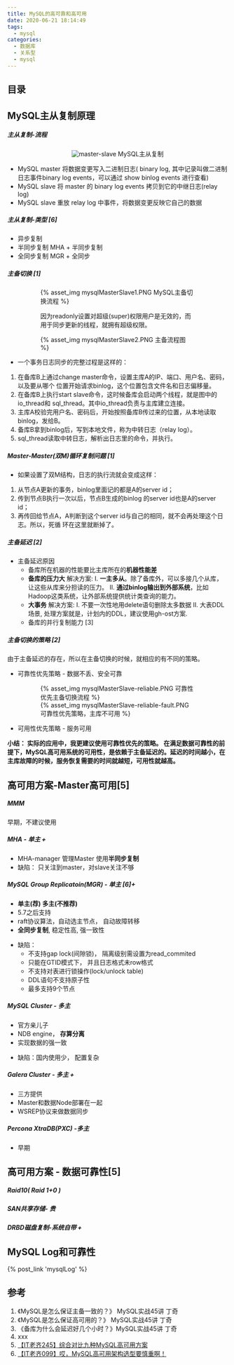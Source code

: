 ```yaml
---
title: MySQL的高可靠和高可用
date: 2020-06-21 18:14:49
tags:
  - mysql
categories: 
  - 数据库
  - 关系型 
  - mysql
---
```



<p></p>
<!-- more -->

## 目录
<!-- toc -->

##  MySQL主从复制原理

#####   主从复制-流程
<div style="text-align: center;">

![master-slave](https://user-images.githubusercontent.com/5608425/66110430-58be6180-e5f9-11e9-9272-da2f69e51b1c.jpg)
MySQL主从复制
</div>

+ MySQL master 将数据变更写入二进制日志( binary log, 其中记录叫做二进制日志事件binary log events，可以通过 show binlog events 进行查看)
+ MySQL slave 将 master 的 binary log events 拷贝到它的中继日志(relay log)
+ MySQL slave 重放 relay log 中事件，将数据变更反映它自己的数据

#####   主从复制-类型 [6]
+ 异步复制
+ 半同步复制
  MHA + 半同步复制
+ 全同步复制 
  MGR + 全同步

#####  主备切换 [1]
<div style="width:70%;margin:auto">
{% asset_img  mysqlMasterSlave1.PNG  MySQL主备切换流程 %}

因为readonly设置对超级(super)权限用户是无效的，而用于同步更新的线程，就拥有超级权限。
</div>

<div style="width:70%;margin:auto">
{% asset_img  mysqlMasterSlave2.PNG  主备流程图 %}
</div>

+ 一个事务日志同步的完整过程是这样的：
1. 在备库B上通过change master命令，设置主库A的IP、端口、用户名、密码，以及要从哪个
位置开始请求binlog，这个位置包含文件名和日志偏移量。
2. 在备库B上执行start slave命令，这时候备库会启动两个线程，就是图中的io_thread和
sql_thread。其中io_thread负责与主库建立连接。
3. 主库A校验完用户名、密码后，开始按照备库B传过来的位置，从本地读取binlog，发给B。
4. 备库B拿到binlog后，写到本地文件，称为中转日志（relay log）。
5. sql_thread读取中转日志，解析出日志里的命令，并执行。

#####  Master-Master(双M)循环复制问题  [1]
+ 如果设置了双M结构，日志的执行流就会变成这样：
1. 从节点A更新的事务，binlog里面记的都是A的server id；
2. 传到节点B执行一次以后，节点B生成的binlog 的server id也是A的server id；
3. 再传回给节点A，A判断到这个server id与自己的相同，就不会再处理这个日志。所以，死循
环在这里就断掉了。

#####  主备延迟 [2]
+ 主备延迟原因
  + 备库所在机器的性能要比主库所在的**机器性能差**
  + **备库的压力大**
    解决方案: 
    I. **一主多从**。除了备库外，可以多接几个从库，让这些从库来分担读的压力。
    II. **通过binlog输出到外部系统**，比如Hadoop这类系统，让外部系统提供统计类查询的能力。
   + **大事务**
     解决方案:
     I. 不要一次性地用delete语句删除太多数据
     II. 大表DDL场景, 处理方案就是，计划内的DDL，建议使用gh-ost方案.
   + 备库的并行复制能力 [3]


#####  主备切换的策略 [2]

由于主备延迟的存在，所以在主备切换的时候，就相应的有不同的策略。

+ 可靠性优先策略 - 数据不丢、安全可靠

<div style="width:70%;margin:auto">
{% asset_img  mysqlMasterSlave-reliable.PNG  可靠性优先主备切换流程 %}
</div>

<div style="width:70%;margin:auto">
{% asset_img  mysqlMasterSlave-reliable-fault.PNG  可靠性优先策略，主库不可用 %}
</div>

+ 可用性优先策略 - 服务可用

**小结：
实际的应用中，我更建议使用可靠性优先的策略。
在满足数据可靠性的前提下，MySQL高可用系统的可用性，是依赖于主备延迟的。延迟的时间越小，在主库故障的时候，服务恢复需要的时间就越短，可用性就越高。**

## 高可用方案-Master高可用[5]
##### MMM
  早期，不建议使用
##### MHA - 单主 +
  - MHA-manager 管理Master
      使用**半同步复制**
  - 缺陷： 只关注到master，对slave关注不够
##### MySQL Group Replicatoin(MGR) - 单主 [6]+
  +  **单主(荐)  多主(不推荐)** 
  +  5.7之后支持
  +   raft协议算法，自动选主节点， 自动故障转移
  +   **全同步复制**, 稳定性高, 强一致性
  -   缺陷：     
      - 不支持gap lock(间隙锁)， 隔离级别需设置为read_commited
      - 只能在GTID模式下， 并且日志格式未row格式
      - 不支持对表进行锁操作(lock/unlock table)
      - DDL语句不支持原子性
      - 最多支持9个节点
##### MySQL Cluster - 多主
  + 官方亲儿子
  + NDB engine， **存算分离**
  + 实现数据的强一致
  - 缺陷：国内使用少， 配置复杂
##### Galera Cluster - 多主 +
  + 三方提供
  + Master和数据Node部署在一起
  + WSREP协议来做数据同步
##### Percona XtraDB(PXC) -多主
  + 早期

## 高可用方案 - 数据可靠性[5]
#####  Raid10( Raid 1+0 )
##### SAN共享存储- 贵
##### DRBD磁盘复制-系统自带 + 



## MySQL Log和可靠性

{% post_link 'mysqlLog' %}  




## 参考

1. 《MySQL是怎么保证主备一致的？》 MySQL实战45讲  丁奇
2. 《MySQL是怎么保证高可用的？》 MySQL实战45讲 丁奇
3. 《备库为什么会延迟好几个小时？》MySQL实战45讲  丁奇
4.    xxx
5. [【IT老齐245】综合对比九种MySQL高可用方案](https://www.bilibili.com/video/BV1m44y1Q7ZF/)
6.  [【IT老齐099】哎，MySQL高可用架构选型要慎重啊！](https://www.bilibili.com/video/BV1HL411T7C8/)